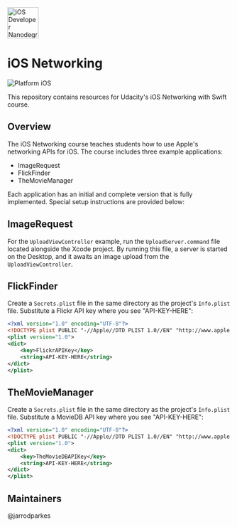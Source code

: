 <img src="https://s3-us-west-1.amazonaws.com/udacity-content/degrees/catalog-images/nd003.png" alt="iOS Developer Nanodegree logo" height="70" >

# iOS Networking

![Platform iOS](https://img.shields.io/badge/nanodegree-iOS-blue.svg)

This repository contains resources for Udacity's iOS Networking with Swift course.

## Overview

The iOS Networking course teaches students how to use Apple's networking APIs for iOS. The course includes three example applications:

- ImageRequest
- FlickFinder
- TheMovieManager

Each application has an initial and complete version that is fully implemented. Special setup instructions are provided below:

## ImageRequest

For the `UploadViewController` example, run the `UploadServer.command` file located alongside the Xcode project. By running this file, a server is started on the Desktop, and it awaits an image upload from the `UploadViewController`.

## FlickFinder

Create a `Secrets.plist` file in the same directory as the project's `Info.plist` file. Substitute a Flickr API key where you see "API-KEY-HERE":

```xml
<?xml version="1.0" encoding="UTF-8"?>
<!DOCTYPE plist PUBLIC "-//Apple//DTD PLIST 1.0//EN" "http://www.apple.com/DTDs/PropertyList-1.0.dtd">
<plist version="1.0">
<dict>
	<key>FlickrAPIKey</key>
	<string>API-KEY-HERE</string>
</dict>
</plist>
```

## TheMovieManager

Create a `Secrets.plist` file in the same directory as the project's `Info.plist` file. Substitute a MovieDB API key where you see "API-KEY-HERE":

```xml
<?xml version="1.0" encoding="UTF-8"?>
<!DOCTYPE plist PUBLIC "-//Apple//DTD PLIST 1.0//EN" "http://www.apple.com/DTDs/PropertyList-1.0.dtd">
<plist version="1.0">
<dict>
	<key>TheMovieDBAPIKey</key>
	<string>API-KEY-HERE</string>
</dict>
</plist>
```

## Maintainers

@jarrodparkes
